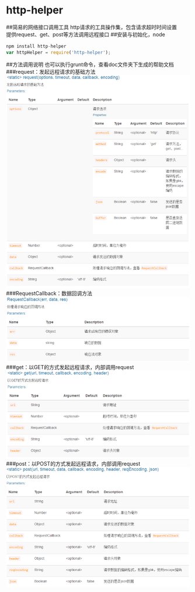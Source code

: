 ﻿http-helper
===
##简易的网络接口调用工具
http请求的工具操作集，包含请求超时时间设置<br/>
提供request、get、post等方法调用远程接口
##安装与初始化，node
``` javascript
npm install http-helper
var httpHelper = require('http-helper');
```
##方法调用说明
也可以执行grunt命令，查看doc文件夹下生成的帮助文档
###request：发起远程请求的基础方法
![](https://github.com/waterchestnut/http-helper/raw/master/img/request.png)
###RequestCallback：数据回调方法
![](https://github.com/waterchestnut/http-helper/raw/master/img/requestcallback.png)
###get：以GET的方式发起远程请求，内部调用request
![](https://github.com/waterchestnut/http-helper/raw/master/img/get.png)
###post：以POST的方式发起远程请求，内部调用request
![](https://github.com/waterchestnut/http-helper/raw/master/img/post.png)